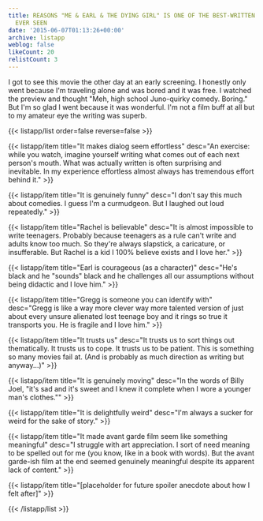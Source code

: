 ```yaml
---
title: REASONS "ME & EARL & THE DYING GIRL" IS ONE OF THE BEST-WRITTEN MOVIES I'VE
  EVER SEEN
date: '2015-06-07T01:13:26+00:00'
archive: listapp
weblog: false
likeCount: 20
relistCount: 3
---
```


I got to see this movie the other day at an early screening. I honestly only went because I'm traveling alone and was bored and it was free. I watched the preview and thought "Meh, high school Juno-quirky comedy. Boring." But I'm so glad I went because it was wonderful. I'm not a film buff at all but to my amateur eye the writing was superb.

<!--more-->

{{< listapp/list order=false reverse=false >}}

   {{< listapp/item title="It makes dialog seem effortless"
      desc="An exercise: while you watch, imagine yourself writing what comes out of each next person's mouth. What was actually written is often surprising and inevitable. In my experience effortless almost always has tremendous effort behind it." >}}

   {{< listapp/item title="It is genuinely funny"
      desc="I don't say this much about comedies. I guess I'm a curmudgeon. But I laughed out loud repeatedly." >}}

   {{< listapp/item title="Rachel is believable"
      desc="It is almost impossible to write teenagers. Probably because teenagers as a rule can't write and adults know too much. So they're always slapstick, a caricature, or insufferable. But Rachel is a kid I 100% believe exists and I love her." >}}

   {{< listapp/item title="Earl is courageous (as a character)"
      desc="He's black and he \"sounds\" black and he challenges all our assumptions without being didactic and I love him." >}}

   {{< listapp/item title="Gregg is someone you can identify with"
      desc="Gregg is like a way more clever way more talented version of just about every unsure alienated lost teenage boy and it rings so true it transports you. He is fragile and I love him." >}}

   {{< listapp/item title="It trusts us"
      desc="It trusts us to sort things out thematically. It trusts us to cope. It trusts us to be patient. This is something so many movies fail at. (And is probably as much direction as writing but anyway...)" >}}

   {{< listapp/item title="It is genuinely moving"
      desc="In the words of Billy Joel, \"it's sad and it's sweet and I knew it complete when I wore a younger man's clothes.\"" >}}

   {{< listapp/item title="It is delightfully weird"
      desc="I'm always a sucker for weird for the sake of story." >}}

   {{< listapp/item title="It made avant garde film seem like something meaningful"
      desc="I struggle with art appreciation. I sort of need meaning to be spelled out for me (you know, like in a book with words). But the avant garde-ish film at the end seemed genuinely meaningful despite its apparent lack of content." >}}

   {{< listapp/item title="[placeholder for future spoiler anecdote about how I felt after]" >}}

{{< /listapp/list >}}
